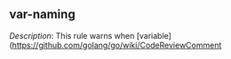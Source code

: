 ## var-naming

_Description_: This rule warns when [variable](https://github.com/golang/go/wiki/CodeReviewComment